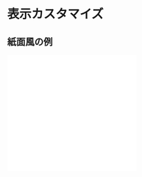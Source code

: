 # 表示カスタマイズ

## 紙面風の例

<div class="d3685e5688df383de2d96a936c6dc2ba">
<iframe src="/examples/book.html" frameborder="0" height="270" />
<!-- ../.vuepress/public/examples/book.html -->
</div>
<a href="/examples/book.html" target="_blank">上のサンプルを単体で開く</a>

<style lang="stylus">
.d3685e5688df383de2d96a936c6dc2ba
  display: flex
  justify-content: center
  align-items: center
  iframe
    border: 1px solid blue
</style>

<ShogiPlayerWcWrapper
  class="d1428e21a56b573f72b675b22c6bfe43"
  sp_layer="is_layer_off"
  sp_layout="landscape"
  sp_piece_variant="is_piece_variant_b"
  sp_digit_label="is_digit_label_on"
  sp_digit_label_variant="is_digit_label_variant_kanji"
  sp_stand_gravity="is_stand_gravity_top"
  sp_player_name_direction="is_player_name_direction_vertical"
  sp_balloon="is_balloon_off"
  sp_mobile_portrait="is_mobile_portrait_off"
  sp_player_info="{black: {name: '先手'}, white: {name: '後手'}}"
/>

<style lang="stylus">
.ShogiPlayerWcWrapper.d1428e21a56b573f72b675b22c6bfe43
  shogi-player-wc::part(spwc_style_scope)
    font-family: serif                     // 明朝体
    color: black                           // "先手" "後手" の色

    --sp_board_color: transparent          // 盤の色を透明にする
    --sp_board_padding: 0                  // グリッド外周と縁の隙間を無くす
    --sp_board_radius: 0                   // 角を丸めない
    --sp_grid_inner_stroke: 0.5                  // グリッド内線は細くする(お好みで調整)
    --sp_grid_outer_stroke: 2              // グリッド外枠を内線より太くする(お好みで調整)
    --sp_player_name_size: 0.4             // "先手" "後手" の文字サイズ調整
    --sp_location_mark_inactive_size: 1.0  // 手番でない方の☗☖の比率を変更しない

                                           // 駒数
    --sp_piece_count_size: 0.4             // 駒数の大きさ調整
    --sp_piece_count_horizontal_x: 0.70    // 右に寄せる
    --sp_piece_count_horizontal_y: 0.03    // 少し下げる
    --sp_piece_count_bg_color: transparent // 背景を透過させる

                                           // 座標
    --sp_digit_label_color: black          // 座標の色を黒にする
    --sp_digit_xlabel_size: 0.3            // 座標の大きさ(上側)
    --sp_digit_xlabel_push: 0.073          // 位置を調整する(上側)
    --sp_digit_ylabel_size: 0.3            // 座標の大きさ(右側)
    --sp_digit_ylabel_push: 0.02           // 位置を調整する(右側)
    --sp_board_horizontal_gap: 0.5         // 座標があるため盤と駒台との隙間を空ける
    padding-top: 0.75rem
</style>

```vue
ShogiPlayer(
  sp_layout="landscape"                       // 横配置にする
  sp_piece_variant="is_piece_variant_b"                  // 紙面用駒に切り替る
  sp_digit_label="is_digit_label_on"                     // 座標を表示する
  sp_digit_label_variant="is_digit_label_variant_kanji" // 右側の座標を「数値」表記に変更する
  sp_stand_gravity="is_stand_gravity_top"                // 駒台を上寄せ配置する
  sp_player_name_direction="is_player_name_direction_vertical"       // 名前を縦書きにする
  sp_balloon="is_balloon_off"                            // 名前の下の吹き出しを表示しない
  sp_mobile_portrait="is_mobile_portrait_off"
  :sp_player_info="{black: {name: '先手'}, white: {name: '後手'}}"
)
```

```stylus
font-family: serif                     // 明朝体(座標と "先手" "後手" に適用)
color: black                           // 座標と "先手" "後手" の色

--sp_board_color: transparent          // 盤の色を透明にする
--sp_board_padding: 0                  // グリッド外周と縁の隙間を無くす
--sp_board_radius: 0                   // 角を丸めない
--sp_grid_inner_stroke: 0.5                  // グリッド内線(お好みで調整・かなり印象変わる)
--sp_grid_outer_stroke: 2              // グリッド外枠(お好みで調整・かなり印象変わる)
--sp_player_name_size: 0.4             // "先手" "後手" の文字サイズ調整
--sp_location_mark_inactive_size: 1.0  // 手番でない方の☗☖の比率を変更しない

// 駒数
--sp_piece_count_size: 0.4             // 駒数の大きさ調整
--sp_piece_count_horizontal_x: 0.70    // 右に寄せる
--sp_piece_count_horizontal_y: 0.03    // 少し下げる
--sp_piece_count_bg_color: transparent // 背景を透明にする

// 座標
--sp_digit_label_color: black          // 座標の色を黒にする
--sp_digit_xlabel_size: 0.3            // 上X座標の大きさ
--sp_digit_xlabel_push: 0.073          // 上X座標の位置調整
--sp_digit_ylabel_size: 0.3            // 右Y座標の大きさ
--sp_digit_ylabel_push: 0.05           // 右Y座標の位置調
--sp_board_horizontal_gap: 0.5         // 座標があるため盤と駒台との隙間を空ける
padding-top: 0.75rem                   // 上側の座標があるので開けておく
```

::: tip
* sp_digit_label_variant の値で右側の座標を「漢字」「数字」「アルファベット」に変更できる
* 線の太さに関する sp_grid_inner_stroke と sp_grid_outer_stroke は設定値によってかなり印象が変わるためお好みで調整しよう
* .ShogiPlayer は 100% の大きさになるので外側(上の例では.ShogiPlayerContainer)で大きさを調整しよう
* さらにカスタマイズしたい場合はスタイルエディタを使おう
:::
